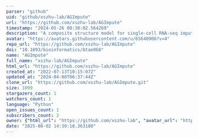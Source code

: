 ```yaml
---
parser: "github"
uid: "github/xszhu-lab/AGImpute"
url: "https://github.com/xszhu-lab/AGImpute"
timestamp: "2024-05-26 00:38:02.564269"
description: "A composite structure model for single-cell RNA-seq imputation"
avatar: "https://avatars.githubusercontent.com/u/65640906?v=4"
repo_url: "https://github.com/xszhu-lab/AGImpute"
doi: "10.1093/bioinformatics/btae068"
name: "AGImpute"
full_name: "xszhu-lab/AGImpute"
html_url: "https://github.com/xszhu-lab/AGImpute"
created_at: "2022-07-13T10:15:07Z"
updated_at: "2024-04-08T06:37:44Z"
clone_url: "https://github.com/xszhu-lab/AGImpute.git"
size: 1099
stargazers_count: 1
watchers_count: 1
language: "Python"
open_issues_count: 1
subscribers_count: 2
owner: {"html_url": "https://github.com/xszhu-lab", "avatar_url": "https://avatars.githubusercontent.com/u/65640906?v=4", "login": "xszhu-lab", "type": "User"}
date: "2025-08-02 14:30:18.363180"
---
```

